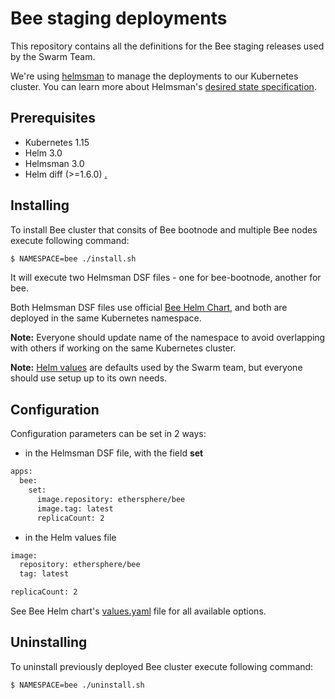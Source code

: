 # Bee staging deployments

This repository contains all the definitions for the Bee staging releases used by the Swarm Team.

We're using [helmsman](https://github.com/Praqma/helmsman) to manage the deployments to our Kubernetes cluster. You can learn more about Helmsman's [desired state specification](https://github.com/Praqma/helmsman/blob/master/docs/desired_state_specification.md).

## Prerequisites

* Kubernetes 1.15
* Helm 3.0
* Helmsman 3.0
* Helm diff (>=1.6.0) [.](https://github.com/databus23/helm-diff)

## Installing

To install Bee cluster that consits of Bee bootnode and multiple Bee nodes execute following command:

```bash
$ NAMESPACE=bee ./install.sh 
```

It will execute two Helmsman DSF files - one for bee-bootnode, another for bee.

Both Helmsman DSF files use official [Bee Helm Chart](https://github.com/ethersphere/helm/tree/master/charts/bee), and both are deployed in the same Kubernetes namespace.

**Note:** Everyone should update name of the namespace to avoid overlapping with others if working on the same Kubernetes cluster. 

**Note:** [Helm values](https://github.com/ethersphere/bee-staging/tree/master/helm-values) are defaults used by the Swarm team, but everyone should use setup up to its own needs.

## Configuration

Configuration parameters can be set in 2 ways:
* in the Helmsman DSF file, with the field **set**
```bash
apps:
  bee:
    set:
      image.repository: ethersphere/bee
      image.tag: latest
      replicaCount: 2
```

* in the Helm values file
```bash
image:
  repository: ethersphere/bee
  tag: latest

replicaCount: 2
```

See Bee Helm chart's [values.yaml](https://github.com/ethersphere/helm/blob/master/charts/bee/values.yaml) file for all available options.

## Uninstalling

To uninstall previously deployed Bee cluster execute following command:

```bash
$ NAMESPACE=bee ./uninstall.sh 
```
